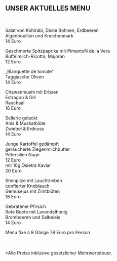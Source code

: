## UNSER AKTUELLES MENU
<br>

Salat von Kohlrabi, Dicke Bohnen, Erdbeeren  
Algenbouillon und Knochenmark  
14 Euro  
  
  
Geschmorte Spitzpaprika mit PimentoN de la Vera  
Büffelmilch-Ricotta, Majoran  
12 Euro  
  
  
„Blanquette de tomate“  
Taggiasche Oliven   
14 Euro  
  
  
Chawanmushi mit Erbsen  
Estragon & Dill  
Rauchaal  
16 Euro  
  
  
Sellerie gelackt   
Anis & Muskatblüte  
Zwiebel & Erdnuss  
14 Euro  
  
  
Junge Kartoffel gedämpft  
geräucherte Ziegenmilchbutter  
Petersilien Nage  
12 Euro  
 mit 10g Osietra Kaviar   
20 Euro  
  
  
Steinpilze mit Lauchtrieben  
confierter Knoblauch  
Gemüsejus mit Zimtblüten  
18 Euro  
  
  
Gebratener Pfirsich  
Rote Beete mit Lavendelhonig  
Brombeeren und Salbeieis   
14 Euro  
  
  
Menu fixe à 8 Gänge 78 Euro pro Person  


<br>
<br>
*Alle Preise inklusive gesetzlicher Mehrwertsteuer.


